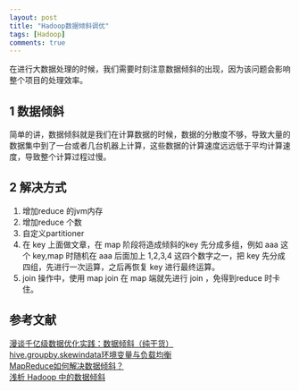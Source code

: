 ```yaml
---
layout: post
title: "Hadoop数据倾斜调优"
tags: [Hadoop]
comments: true
---
```


在进行大数据处理的时候，我们需要时刻注意数据倾斜的出现，因为该问题会影响整个项目的处理效率。     


## 1 数据倾斜
简单的讲，数据倾斜就是我们在计算数据的时候，数据的分散度不够，导致大量的数据集中到了一台或者几台机器上计算，这些数据的计算速度远远低于平均计算速度，导致整个计算过程过慢。
## 2 解决方式
1. 增加reduce 的jvm内存
2. 增加reduce 个数
3. 自定义partitioner
4. 在 key 上面做文章，在 map 阶段将造成倾斜的key 先分成多组，例如 aaa 这个 key,map 时随机在 aaa 后面加上 1,2,3,4 这四个数字之一，把 key 先分成四组，先进行一次运算，之后再恢复 key 进行最终运算。
5. join 操作中，使用 map join 在 map 端就先进行 join ，免得到reduce 时卡住。

## 参考文献
[漫谈千亿级数据优化实践：数据倾斜（纯干货）](https://segmentfault.com/a/1190000009166436)   
[hive.groupby.skewindata环境变量与负载均衡](https://www.cnblogs.com/hankedang/p/5649489.html)     
[MapReduce如何解决数据倾斜？](https://www.zhihu.com/question/27593027)   
[浅析 Hadoop 中的数据倾斜](https://my.oschina.net/leejun2005/blog/100922)   
